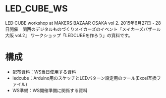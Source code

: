 # LED_CUBE_WS
LED CUBE workshop at MAKERS BAZAAR OSAKA vol 2.
2015年6月27日・28日開催　関西のデジタルものづくりメイカーズのイベント『メイカーズバザール大阪 vol.2』
ワークショップ「LEDCUBEを作ろう」の資料です。

# 構成
- 配布資料：WS当日使用する資料
- ledcube：Arduino用のスケッチとLEDパターン設定用のツール(Excel互換ファイル)
- WS準備：WS開催準備に関係する資料
